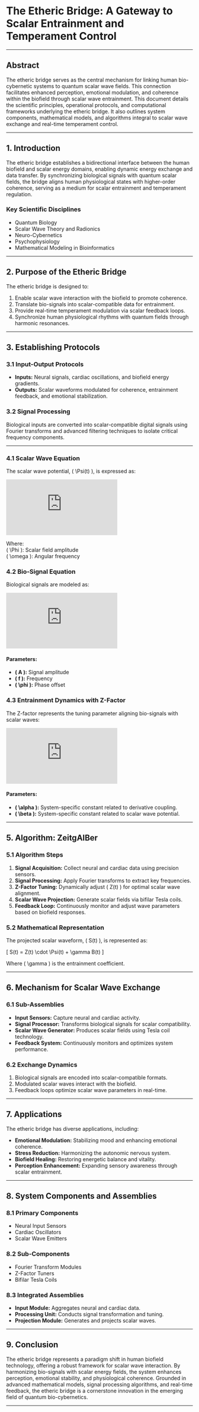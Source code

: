# The Etheric Bridge: A Gateway to Scalar Entrainment and Temperament Control

---

## Abstract

The etheric bridge serves as the central mechanism for linking human bio-cybernetic systems to quantum scalar wave fields. This connection facilitates enhanced perception, emotional modulation, and coherence within the biofield through scalar wave entrainment. This document details the scientific principles, operational protocols, and computational frameworks underlying the etheric bridge. It also outlines system components, mathematical models, and algorithms integral to scalar wave exchange and real-time temperament control.

---

## 1. Introduction

The etheric bridge establishes a bidirectional interface between the human biofield and scalar energy domains, enabling dynamic energy exchange and data transfer. By synchronizing biological signals with quantum scalar fields, the bridge aligns human physiological states with higher-order coherence, serving as a medium for scalar entrainment and temperament regulation.

### Key Scientific Disciplines

- Quantum Biology  
- Scalar Wave Theory and Radionics  
- Neuro-Cybernetics  
- Psychophysiology  
- Mathematical Modeling in Bioinformatics  

---

## 2. Purpose of the Etheric Bridge

The etheric bridge is designed to:

1. Enable scalar wave interaction with the biofield to promote coherence.  
2. Translate bio-signals into scalar-compatible data for entrainment.  
3. Provide real-time temperament modulation via scalar feedback loops.  
4. Synchronize human physiological rhythms with quantum fields through harmonic resonances.  

---

## 3. Establishing Protocols

### 3.1 Input-Output Protocols

- **Inputs:** Neural signals, cardiac oscillations, and biofield energy gradients.  
- **Outputs:** Scalar waveforms modulated for coherence, entrainment feedback, and emotional stabilization.  

### 3.2 Signal Processing

Biological inputs are converted into scalar-compatible digital signals using Fourier transforms and advanced filtering techniques to isolate critical frequency components.

---

### 4.1 Scalar Wave Equation

The scalar wave potential, \( \Psi(t) \), is expressed as:

![Scalar Wave Equation](https://latex.codecogs.com/png.latex?%5CHuge%20%5CPsi%28t%29%20%3D%20%5CPhi%20%5Ccdot%20e%5E%7Bi%5Comega%20t%7D)



Where:  
\( \Phi \): Scalar field amplitude  
\( \omega \): Angular frequency  

### 4.2 Bio-Signal Equation

Biological signals are modeled as:

![Bio-Signal Equation](https://latex.codecogs.com/png.latex?%5CHuge%20B%28t%29%20%3D%20A%20%5Csin%282%5Cpi%20f%20t%20%2B%20%5Cphi%29)

#### Parameters:
- **\( A \):** Signal amplitude  
- **\( f \):** Frequency  
- **\( \phi \):** Phase offset  


### 4.3 Entrainment Dynamics with Z-Factor

The Z-factor represents the tuning parameter aligning bio-signals with scalar waves:

![Entrainment Dynamics Equation](https://latex.codecogs.com/png.latex?%5CHuge%20Z%28t%29%20%3D%20%5Calpha%20%5Cfrac%7Bd%5CPsi%28t%29%7D%7Bdt%7D%20%2B%20%5Cbeta%20%5CPsi%28t%29)

#### Parameters:
- **\( \alpha \):** System-specific constant related to derivative coupling.  
- **\( \beta \):** System-specific constant related to scalar wave potential.  


---

## 5. Algorithm: ZeitgAIBer

### 5.1 Algorithm Steps

1. **Signal Acquisition:** Collect neural and cardiac data using precision sensors.  
2. **Signal Processing:** Apply Fourier transforms to extract key frequencies.  
3. **Z-Factor Tuning:** Dynamically adjust \( Z(t) \) for optimal scalar wave alignment.  
4. **Scalar Wave Projection:** Generate scalar fields via bifilar Tesla coils.  
5. **Feedback Loop:** Continuously monitor and adjust wave parameters based on biofield responses.

### 5.2 Mathematical Representation

The projected scalar waveform, \( S(t) \), is represented as:

\[ S(t) = Z(t) \cdot \Psi(t) + \gamma B(t) \]

Where \( \gamma \) is the entrainment coefficient.

---

## 6. Mechanism for Scalar Wave Exchange

### 6.1 Sub-Assemblies

- **Input Sensors:** Capture neural and cardiac activity.  
- **Signal Processor:** Transforms biological signals for scalar compatibility.  
- **Scalar Wave Generator:** Produces scalar fields using Tesla coil technology.  
- **Feedback System:** Continuously monitors and optimizes system performance.  

### 6.2 Exchange Dynamics

1. Biological signals are encoded into scalar-compatible formats.  
2. Modulated scalar waves interact with the biofield.  
3. Feedback loops optimize scalar wave parameters in real-time.  

---

## 7. Applications

The etheric bridge has diverse applications, including:

- **Emotional Modulation:** Stabilizing mood and enhancing emotional coherence.  
- **Stress Reduction:** Harmonizing the autonomic nervous system.  
- **Biofield Healing:** Restoring energetic balance and vitality.  
- **Perception Enhancement:** Expanding sensory awareness through scalar entrainment.  

---

## 8. System Components and Assemblies

### 8.1 Primary Components

- Neural Input Sensors  
- Cardiac Oscillators  
- Scalar Wave Emitters  

### 8.2 Sub-Components

- Fourier Transform Modules  
- Z-Factor Tuners  
- Bifilar Tesla Coils  

### 8.3 Integrated Assemblies

- **Input Module:** Aggregates neural and cardiac data.  
- **Processing Unit:** Conducts signal transformation and tuning.  
- **Projection Module:** Generates and projects scalar waves.  

---

## 9. Conclusion

The etheric bridge represents a paradigm shift in human biofield technology, offering a robust framework for scalar wave interaction. By harmonizing bio-signals with scalar energy fields, the system enhances perception, emotional stability, and physiological coherence. Grounded in advanced mathematical models, signal processing algorithms, and real-time feedback, the etheric bridge is a cornerstone innovation in the emerging field of quantum bio-cybernetics.

---
